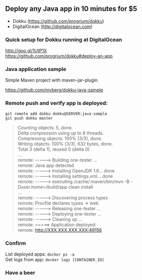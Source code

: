 ## Deploy any Java app in 10 minutes for $5

- Dokku (https://github.com/progrium/dokku)
- DigitalOcean (http://digitalocean.com)

### Quick setup for Dokku running at DigitalOcean

http://goo.gl/1UtP1X<br>
https://github.com/progrium/dokku#deploy-an-app

### Java application sample

Simple Maven project with maven-jar-plugin

https://github.com/mvberg/dokku-java-sample

### Remote push and verify app is deployed:

<code>git remote add dokku dokku@SERVER:java-sample</code> <br />
<code>git push dokku master</code>

> Counting objects: 5, done.<br/>
Delta compression using up to 8 threads.<br/>
Compressing objects: 100% (3/3), done.<br/>
Writing objects: 100% (3/3), 632 bytes, done.<br/>
Total 3 (delta 1), reused 0 (delta 0)<br/>
...<br/>
remote: -----> Building one-tester ...<br/>
remote:        Java app detected<br/>
remote: -----> Installing OpenJDK 1.6... done<br/>
remote: -----> Installing settings.xml... done<br/>
remote: -----> executing /cache/.maven/bin/mvn -B -Duser.home=/build/app clean install<br/>
...<br/>
remote: -----> Discovering process types<br/>
remote:        Procfile declares types -> web<br/>
remote: -----> Releasing one-tester ...<br/>
remote: -----> Deploying one-tester ...<br/>
remote: -----> Cleaning up ...<br/>
remote: =====> Application deployed:<br/>
remote:        http://XXX.XXX.XXX.XXX:49156<br/>

### Confirm

List deployed apps: <code>docker ps -a </code> <br/>
Get logs from app: <code>docker logs [CONTAINER_ID]</code>

### Have a beer


